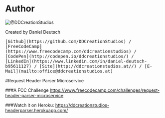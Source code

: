 # Author
![@DDCreationStudios](https://media.licdn.com/mpr/mpr/shrinknp_400_400/AAEAAQAAAAAAAAcwAAAAJDg1MDE4YWFjLTIwN2EtNDJhZC1hNGE2LTY4NjRmZGM2ZmQ2ZA.jpg)

Created by Daniel Deutsch

<kbd>
[Github](https://github.com/DDCreationStudios) / [FreeCodeCamp](https://www.freecodecamp.com/ddcreationstudios) / [CodePen](http://codepen.io/ddcreationstudios/) / [LinkedIn](https://www.linkedin.com/in/daniel-deutsch-b95611127) / [Site](http://ddcreationstudios.at//) / [E-Mail](mailto:office@ddcreationstudios.at)
</kbd>

#Request Header Parser Microservice

###A FCC Challenge
https://www.freecodecamp.com/challenges/request-header-parser-microservice

###Watch it on Heroku:
https://ddcreationstudios-headerparser.herokuapp.com/
